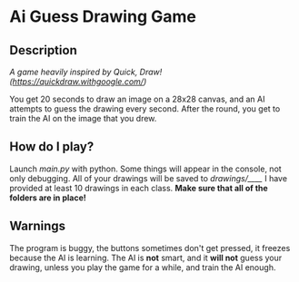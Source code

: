 # Ai Guess Drawing Game

## Description
*A game heavily inspired by Quick, Draw! (https://quickdraw.withgoogle.com/)*

You get 20 seconds to draw an image on a 28x28 canvas, and an AI attempts to guess the drawing every second.
After the round, you get to train the AI on the image that you drew.

## How do I play?

Launch *main.py* with python.
Some things will appear in the console, not only debugging.
All of your drawings will be saved to *drawings/____*
I have provided at least 10 drawings in each class.
**Make sure that all of the folders are in place!**

## Warnings

The program is buggy, the buttons sometimes don't get pressed, it freezes because the AI is learning.
The AI is **not** smart, and it **will not** guess your drawing, unless you play the game for a while, and train the AI enough.
